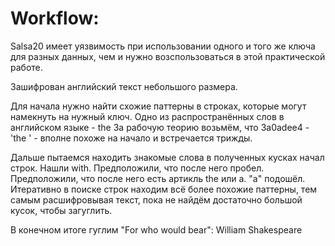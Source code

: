 # Workflow:

Salsa20 имеет уязвимость при использовании одного и того же ключа для разных данных, чем и нужно возспользоваться в этой практической работе.

Зашифрован английский текст небольшого размера.

Для начала нужно найти схожие паттерны в строках, которые могут намекнуть на нужный ключ.
Одно из распространённых слов в английском языке - the
За рабочую теорию возьмём, что 3a0adee4 - 'the ' - вполне похоже на начало и встречается трижды.

Дальше пытаемся находить знакомые слова в полученных кусках начал строк. Нашли with. Предположили, что после него пробел.
Предположили, что после него есть артикль the или a. "a" подошёл.
Итеративно в поиске строк находим всё более похожие паттерны, тем самым расшифровывая текст, пока не найдём достаточно большой кусок, чтобы загуглить.

В конечном итоге гуглим "For who would bear": William Shakespeare